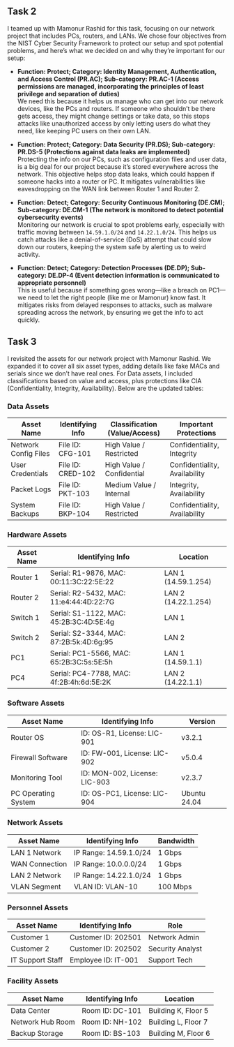 ## Task 2
I teamed up with Mamonur Rashid for this task, focusing on our network project that includes PCs, routers, and LANs. We chose four objectives from the NIST Cyber Security Framework to protect our setup and spot potential problems, and here’s what we decided on and why they’re important for our setup:

- **Function: Protect; Category: Identity Management, Authentication, and Access Control (PR.AC); Sub-category: PR.AC-1 (Access permissions are managed, incorporating the principles of least privilege and separation of duties)**  
  We need this because it helps us manage who can get into our network devices, like the PCs and routers. If someone who shouldn’t be there gets access, they might change settings or take data, so this stops attacks like unauthorized access by only letting users do what they need, like keeping PC users on their own LAN.

- **Function: Protect; Category: Data Security (PR.DS); Sub-category: PR.DS-5 (Protections against data leaks are implemented)**  
  Protecting the info on our PCs, such as configuration files and user data, is a big deal for our project because it’s stored everywhere across the network. This objective helps stop data leaks, which could happen if someone hacks into a router or PC. It mitigates vulnerabilities like eavesdropping on the WAN link between Router 1 and Router 2.

- **Function: Detect; Category: Security Continuous Monitoring (DE.CM); Sub-category: DE.CM-1 (The network is monitored to detect potential cybersecurity events)**  
  Monitoring our network is crucial to spot problems early, especially with traffic moving between `14.59.1.0/24` and `14.22.1.0/24`. This helps us catch attacks like a denial-of-service (DoS) attempt that could slow down our routers, keeping the system safe by alerting us to weird activity.

- **Function: Detect; Category: Detection Processes (DE.DP); Sub-category: DE.DP-4 (Event detection information is communicated to appropriate personnel)**  
  This is useful because if something goes wrong—like a breach on PC1—we need to let the right people (like me or Mamonur) know fast. It mitigates risks from delayed responses to attacks, such as malware spreading across the network, by ensuring we get the info to act quickly.

## Task 3

I revisited the assets for our network project with Mamonur Rashid. We expanded it to cover all six asset types, adding details like fake MACs and serials since we don’t have real ones. For Data assets, I included classifications based on value and access, plus protections like CIA (Confidentiality, Integrity, Availability). Below are the updated tables:


### Data Assets
| Asset Name         | Identifying Info       | Classification (Value/Access) | Important Protections         |
|--------------------|-----------------------|-------------------------------|--------------------------------|
| Network Config Files | File ID: CFG-101      | High Value / Restricted       | Confidentiality, Integrity    |
| User Credentials   | File ID: CRED-102     | High Value / Confidential     | Confidentiality, Availability |
| Packet Logs        | File ID: PKT-103      | Medium Value / Internal       | Integrity, Availability       |
| System Backups     | File ID: BKP-104      | High Value / Restricted       | Confidentiality, Availability |

### Hardware Assets
| Asset Name         | Identifying Info       | Location                  |
|--------------------|-----------------------|---------------------------|
| Router 1           | Serial: R1-9876, MAC: 00:11:3C:22:5E:22 | LAN 1 (14.59.1.254)       |
| Router 2           | Serial: R2-5432, MAC: 11:e4:44:4D:22:7G | LAN 2 (14.22.1.254)       |
| Switch 1           | Serial: S1-1122, MAC: 45:2B:3C:4D:5E:4g | LAN 1                     |
| Switch 2           | Serial: S2-3344, MAC: 87:2B:5k:4D:6g:95 | LAN 2                     |
| PC1                | Serial: PC1-5566, MAC: 65:2B:3C:5s:5E:5h | LAN 1 (14.59.1.1)         |
| PC4                | Serial: PC4-7788, MAC: 4f:2B:4h:6d:5E:2K | LAN 2 (14.22.1.1)         |

### Software Assets
| Asset Name         | Identifying Info       | Version         |
|--------------------|-----------------------|-----------------|
| Router OS          | ID: OS-R1, License: LIC-901 | v3.2.1          |
| Firewall Software  | ID: FW-001, License: LIC-902 | v5.0.4          |
| Monitoring Tool    | ID: MON-002, License: LIC-903 | v2.3.7          |
| PC Operating System | ID: OS-PC1, License: LIC-904 | Ubuntu 24.04    |

### Network Assets
| Asset Name         | Identifying Info       | Bandwidth       |
|--------------------|-----------------------|-----------------|
| LAN 1 Network      | IP Range: 14.59.1.0/24 | 1 Gbps          |
| WAN Connection     | IP Range: 10.0.0.0/24  | 1 Gbps          |
| LAN 2 Network      | IP Range: 14.22.1.0/24 | 1 Gbps          |
| VLAN Segment       | VLAN ID: VLAN-10       | 100 Mbps        |

### Personnel Assets
| Asset Name         | Identifying Info       | Role            |
|--------------------|-----------------------|-----------------|
| Customer 1    | Customer ID: 202501   | Network Admin   |
| Customer 2     | Customer ID: 202502   | Security Analyst|
| IT Support Staff   | Employee ID: IT-001    | Support Tech    |

### Facility Assets
| Asset Name         | Identifying Info       | Location        |
|--------------------|-----------------------|-----------------|
| Data Center        | Room ID: DC-101        | Building K, Floor 5 |
| Network Hub Room   | Room ID: NH-102        | Building L, Floor 7 |
| Backup Storage     | Room ID: BS-103        | Building M, Floor 6 |
